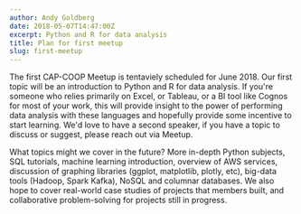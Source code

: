 ```yaml
---
author: Andy Goldberg
date: 2018-05-07T14:47:00Z
excerpt: Python and R for data analysis
title: Plan for first meetup
slug: first-meetup
---
```


The first CAP-COOP Meetup is tentaviely scheduled for June 2018. Our first topic will be an introduction to Python and R for data analysis. If you're someone who relies primarily on Excel, or Tableau, or a BI tool like Cognos for most of your work, this will provide insight to the power of performing data analysis with these languages and hopefully provide some incentive to start learning. We'd love to have a second speaker, if you have a topic to discuss or suggest, please reach out via Meetup.

What topics might we cover in the future? More in-depth Python subjects, SQL tutorials, machine learning introduction, overview of AWS services, discussion of graphing libraries (ggplot, matplotlib, plotly, etc), big-data tools (Hadoop, Spark Kafka), NoSQL and columnar databases. We also hope to cover real-world case studies of projects that members built, and collaborative problem-solving for projects still in progress.
